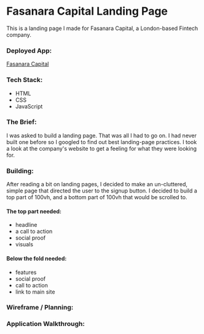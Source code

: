 # Fasanara Capital Landing Page
This is a landing page I made for Fasanara Capital, a London-based Fintech company. 

### Deployed App:
[Fasanara Capital](https://jt-black.github.io/fasanara-landing-reg/)

### Tech Stack:
- HTML
- CSS
- JavaScript

### The Brief:
I was asked to build a landing page. That was all I had to go on. 
I had never built one before so I googled to find out best landing-page practices. 
I took a look at the company's website to get a feeling for what they were looking for.

### Building:
After reading a bit on landing pages, I decided to make an un-cluttered, simple page that directed the user to the signup button. 
I decided to build a top part of 100vh, and a bottom part of 100vh that would be scrolled to.

#### The top part needed:
- headline
- a call to action
- social proof
- visuals

#### Below the fold needed:
- features
- social proof
- call to action
- link to main site

### Wireframe / Planning:

### Application Walkthrough:


